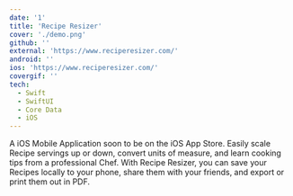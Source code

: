 ```yaml
---
date: '1'
title: 'Recipe Resizer'
cover: './demo.png'
github: ''
external: 'https://www.reciperesizer.com/'
android: ''
ios: 'https://www.reciperesizer.com/'
covergif: ''
tech:
  - Swift
  - SwiftUI
  - Core Data
  - iOS
---
```


A iOS Mobile Application soon to be on the iOS App Store. Easily scale Recipe servings up or down, convert units of measure, and learn cooking tips from a professional Chef. With Recipe Resizer, you can save your Recipes locally to your phone, share them with your friends, and export or print them out in PDF.
